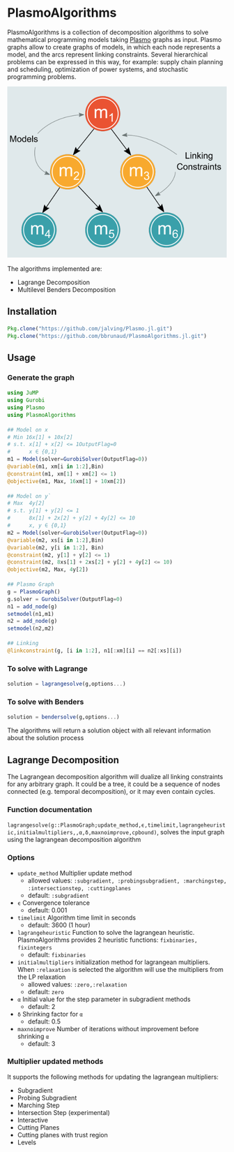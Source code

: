 # PlasmoAlgorithms
PlasmoAlgorithms is a collection of decomposition algorithms to solve mathematical programming models taking [Plasmo](https://github.com/jalving/Plasmo.jl) graphs as input. Plasmo graphs allow to create graphs of models, in which each node represents a model, and the arcs represent linking constraints. Several hierarchical problems can be expressed in this way, for example: supply chain planning and scheduling, optimization of power systems, and stochastic programming problems.

![Plasmo Graph](doc/Plasmo.png)

The algorithms implemented are:
* Lagrange Decomposition
* Multilevel Benders Decomposition

## Installation
```julia
Pkg.clone("https://github.com/jalving/Plasmo.jl.git")
Pkg.clone("https://github.com/bbrunaud/PlasmoAlgorithms.jl.git")
```

## Usage

### Generate the graph
```julia
using JuMP
using Gurobi
using Plasmo
using PlasmoAlgorithms

## Model on x
# Min 16x[1] + 10x[2]
# s.t. x[1] + x[2] <= 1OutputFlag=0
#      x ∈ {0,1}
m1 = Model(solver=GurobiSolver(OutputFlag=0))
@variable(m1, xm[i in 1:2],Bin)
@constraint(m1, xm[1] + xm[2] <= 1)
@objective(m1, Max, 16xm[1] + 10xm[2])

## Model on y`
# Max  4y[2]
# s.t. y[1] + y[2] <= 1
#      8x[1] + 2x[2] + y[2] + 4y[2] <= 10
#      x, y ∈ {0,1}
m2 = Model(solver=GurobiSolver(OutputFlag=0))
@variable(m2, xs[i in 1:2],Bin)
@variable(m2, y[i in 1:2], Bin)
@constraint(m2, y[1] + y[2] <= 1)
@constraint(m2, 8xs[1] + 2xs[2] + y[2] + 4y[2] <= 10)
@objective(m2, Max, 4y[2])

## Plasmo Graph
g = PlasmoGraph()
g.solver = GurobiSolver(OutputFlag=0)
n1 = add_node(g)
setmodel(n1,m1)
n2 = add_node(g)
setmodel(n2,m2)

## Linking
@linkconstraint(g, [i in 1:2], n1[:xm][i] == n2[:xs][i])
```

### To solve with Lagrange
```julia
solution = lagrangesolve(g,options...)
```

### To solve with Benders
```julia
solution = bendersolve(g,options...)
```
The algorithms will return a solution object with all relevant information about the solution process

## Lagrange Decomposition
The Lagrangean decomposition algorithm will dualize all linking constraints for any arbitrary graph. It could be a tree, it could be a sequence of nodes connected (e.g. temporal decomposition), or it may even contain cycles.

### Function documentation
`lagrangesolve(g::PlasmoGraph;update_method,ϵ,timelimit,lagrangeheuristic,initialmultipliers,,α,δ,maxnoimprove,cpbound)`, solves the input graph using the lagrangean decomposition algorithm

### Options

* `update_method` Multiplier update method
  * allowed values: `:subgradient, :probingsubgradient, :marchingstep, :intersectionstep, :cuttingplanes`
  * default: `:subgradient`
* `ϵ` Convergence tolerance
  - default: 0.001
* `timelimit` Algorithm time limit in seconds
  - default: 3600 (1 hour)
* `lagrangeheuristic` Function to solve the lagrangean heuristic. PlasmoAlgorithms provides 2 heuristic functions: `fixbinaries, fixintegers`
  - default: `fixbinaries`
* `initialmultipliers` initialization method for lagrangean multipliers. When `:relaxation` is selected the algorithm will use the multipliers from the LP relaxation
  - allowed values: `:zero,:relaxation`
  - default: `zero`
* `α` Initial value for the step parameter in subgradient methods
  - default: 2
* `δ` Shrinking factor for `α`
  - default: 0.5
* `maxnoimprove` Number of iterations without improvement before shrinking `α`
  - default: 3


### Multiplier updated methods
It supports the following methods for updating the lagrangean multipliers:
* Subgradient
* Probing Subgradient
* Marching Step
* Intersection Step (experimental)
* Interactive
* Cutting Planes
* Cutting planes with trust region
* Levels
